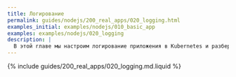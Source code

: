 ```yaml
---
title: Логирование
permalink: guides/nodejs/200_real_apps/020_logging.html
examples_initial: examples/nodejs/010_basic_app
examples: examples/nodejs/020_logging
description: |
  В этой главе мы настроим логирование приложения в Kubernetes и разберём его особенности, а также сделаем структурированный формат логов для последующего парсинга системами сбора и анализа логов.
---
```


{% include guides/200_real_apps/020_logging.md.liquid %}
